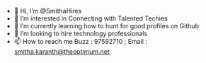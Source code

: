 - 👋 Hi, I’m @SmithaHires
- 👀 I’m interested in Connecting with Talented Techies 
- 🌱 I’m currently learning how to hunt for good profiles on Github
- 💞️ I’m looking to hire technology professionals
- 📫 How to reach me Buzz : 97592710 ; Email : smitha.karanth@theoptimum.net 

<!---
SmithaHires/SmithaHires is a ✨ special ✨ repository because its `README.md` (this file) appears on your GitHub profile.
You can click the Preview link to take a look at your changes.
--->
